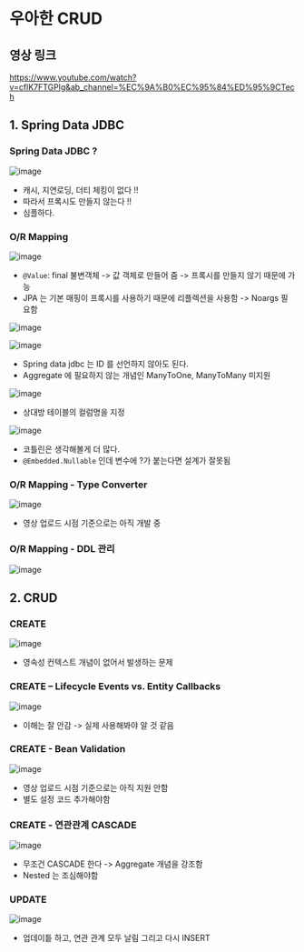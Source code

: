 # 우아한 CRUD
## 영상 링크
https://www.youtube.com/watch?v=cflK7FTGPlg&ab_channel=%EC%9A%B0%EC%95%84%ED%95%9CTech

## 1. Spring Data JDBC
### Spring Data JDBC ?
![image](https://user-images.githubusercontent.com/60383031/165118480-837002c9-7b5f-452d-ac06-3f51305797cc.png)

- 캐시, 지연로딩, 더티 체킹이 없다 !!
- 따라서 프록시도 만들지 않는다 !!
- 심플하다.

### O/R Mapping
![image](https://user-images.githubusercontent.com/60383031/165188630-42dabb09-4c00-4ce9-aed0-185065f3af31.png)

- `@Value`: final 불변객체 -> 값 객체로 만들어 줌 -> 프록시를 만들지 않기 때문에 가능
- JPA 는 기본 매핑이 프록시를 사용하기 때문에 리플렉션을 사용함 -> Noargs 필요함

![image](https://user-images.githubusercontent.com/60383031/165188717-c728e62e-fab7-4b26-b5e6-955699fb5482.png)

![image](https://user-images.githubusercontent.com/60383031/165188977-098ac8f8-106d-4fc5-a478-f92171c32c0e.png)

- Spring data jdbc 는 ID 를 선언하지 않아도 된다.
- Aggregate 에 필요하지 않는 개념인 ManyToOne, ManyToMany 미지원

![image](https://user-images.githubusercontent.com/60383031/165189092-ccf88523-89ce-4670-a9e5-e372b124c280.png)

- 상대방 테이블의 컬럼명을 지정 

![image](https://user-images.githubusercontent.com/60383031/165189199-e5599c2e-2ca9-4308-bee7-e332583c8054.png)

- 코틀린은 생각해볼게 더 많다.
- `@Embedded.Nullable` 인데 변수에 ?가 붙는다면 설계가 잘못됨 


### O/R Mapping - Type Converter
![image](https://user-images.githubusercontent.com/60383031/165189451-90ef749a-958a-4fb2-a3e9-296b032c5c3a.png)

- 영상 업로드 시점 기준으로는 아직 개발 중

### O/R Mapping - DDL 관리
![image](https://user-images.githubusercontent.com/60383031/165189582-00725670-2469-49c2-a5e6-404736fea326.png)


## 2. CRUD
### CREATE
![image](https://user-images.githubusercontent.com/60383031/165191081-df48cff0-50cc-448b-a86e-9c78a4b8ef06.png)

- 영속성 컨텍스트 개념이 없어서 발생하는 문제


### CREATE – Lifecycle Events vs. Entity Callbacks
![image](https://user-images.githubusercontent.com/60383031/165192314-30e0ff18-e8e7-4f5e-9706-affb813d6356.png)

- 이해는 잘 안감 -> 실제 사용해봐야 알 것 같음


### CREATE - Bean Validation
![image](https://user-images.githubusercontent.com/60383031/165192230-95f41eb2-062c-406a-85d2-19b9c340d278.png)

- 영상 업로드 시점 기준으로는 아직 지원 안함
- 별도 설정 코드 추가해야함 

### CREATE - 연관관계 CASCADE
![image](https://user-images.githubusercontent.com/60383031/165192524-46f557bc-f3de-4423-b1b3-ae57097f9fe3.png)

- 무조건 CASCADE 한다 -> Aggregate 개념을 강조함 
- Nested 는 조심해야함


### UPDATE
![image](https://user-images.githubusercontent.com/60383031/165193266-1634e98a-60c0-422b-a534-33cc79ab6ad0.png)

- 업데이틑 하고, 연관 관계 모두 날림 그리고 다시 INSERT




